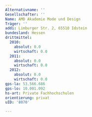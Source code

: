 ```yaml
---
Alternativname: ''
Gesellschafter: ''
Name: AMD Akademie Mode und Design
Träger: ''
addi: Limburger Str. 2, 65510 Idstein
bundesland: Hessen
drittmittel:
  2010:
    absolut: 0.0
    wirtschaft: 0.0
  2011:
    absolut: 0.0
    wirtschaft: 0.0
  2012:
    absolut: 0.0
    wirtschaft: 0.0
gps-la: 53.566.686
gps-lo: 10.001.092
hs-art: Private Fachhochschulen
orientierung: privat
uID: '8070'

---
```


